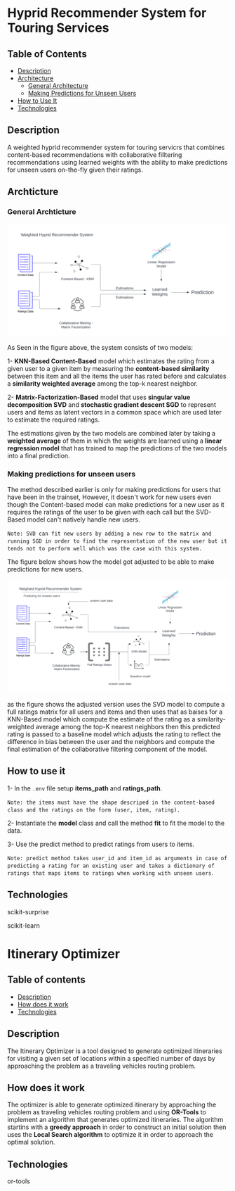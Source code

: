 # Hyprid Recommender System for Touring Services

## Table of Contents

- [Description](#description)
- [Architecture](#archticture)
  - [General Architecture](#general-archticture)
  - [Making Predictions for Unseen Users](#making-predictions-for-unseen-users)
- [How to Use It](#how-to-use-it)
- [Technologies](#technologies)

## Description

A weighted hyprid recommender system for touring servicrs that combines content-based recommendations with collaborative filltering recommendations using learned weights with the ability to make predictions for unseen users on-the-fly given their ratings.

## Archticture

### General Archticture

![Archticture diagram](./Recommender%20Archticture%201.png)

As Seen in the figure above, the system consists of two models:

1- **KNN-Based Content-Based** model which estimates the rating from a given user to a given item by measuring the **content-based similarity** between this item and all the items the user has rated before and calculates a **similarity weighted average** among the top-k nearest neighbor.

2- **Matrix-Factorization-Based** model that uses **singular value decomposition SVD** and **stochastic gradient descent SGD** to represent users and items as latent vectors in a common space which are used later to estimate the required ratings.

The estimations given by the two models are combined later by taking a **weighted average** of them in which the weights are learned using a **linear regression model** that has trained to map the predictions of the two models into a final prediction.

### Making predictions for unseen users

The method described earlier is only for making predictions for users that have been in the trainset, However, it doesn't work for new users even though the Content-based model can make predictions for a new user as it requires the ratings of the user to be given with each call but the SVD-Based model can't natively handle new users.

`Note: SVD can fit new users by adding a new row to the matrix and running SGD in order to find the representation of the new user but it tends not to perform well which was the case with this system.`

The figure below shows how the model got adjusted to be able to make predictions for new users.

![Archticture diagram](./Recommender%20Archticture%202.png)

as the figure shows the adjusted version uses the SVD model to compute a full ratings matrix for all users and items and then uses that as baises for a KNN-Based model which compute the estimate of the rating as a similarity-weighted average among the top-K nearest neighbors then this predicted rating is passed to a baseline model which adjusts the rating to reflect the difference in bias between the user and the neighbors and compute the final estimation of the collaborative filtering component of the model.

## How to use it

1- In the `.env` file setup **items_path** and **ratings_path**.

`Note: the items must have the shape descriped in the content-based class and the ratings on the form (user, item, rating).`

2- Instantiate the **model** class and call the method **fit** to fit the model to the data.

3- Use the predict method to predict ratings from users to items.

`Note: predict method takes user_id and item_id as arguments in case of predicting a rating for an existing user and takes a dictionary of ratings that maps items to ratings when working with unseen users`.

## Technologies

scikit-surprise

scikit-learn



# Itinerary Optimizer

## Table of contents

- [Description](#description)
- [How does it work](#how-does-it-work)
- [Technologies](#technologies)

## Description

The Itinerary Optimizer is a tool designed to generate optimized itineraries for visiting a given set of locations within a specified number of days by approaching the problem as a traveling vehicles routing problem.

## How does it work

The optimizer is able to generate optimized itinerary by approaching the problem as traveling vehicles routing problem and using **OR-Tools** to implement an algorithm that generates optimized itineraries. The algorithm startins with a **greedy approach** in order to construct an initial solution then uses the **Local Search algorithm** to optimize it in order to approach the optimal solution.

## Technologies

or-tools
